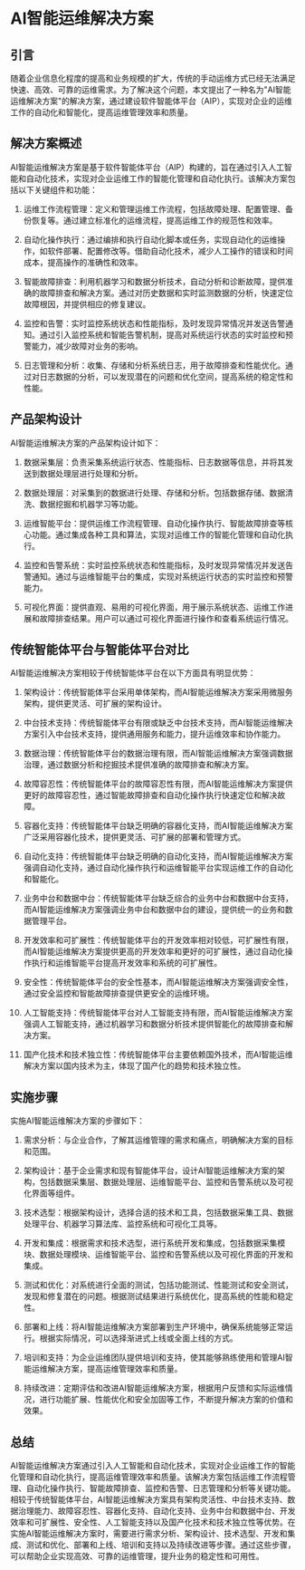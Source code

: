 # AI智能运维解决方案

## 引言
随着企业信息化程度的提高和业务规模的扩大，传统的手动运维方式已经无法满足快速、高效、可靠的运维需求。为了解决这个问题，本文提出了一种名为"AI智能运维解决方案"的解决方案，通过建设软件智能体平台（AIP），实现对企业的运维工作的自动化和智能化，提高运维管理效率和质量。

## 解决方案概述
AI智能运维解决方案是基于软件智能体平台（AIP）构建的，旨在通过引入人工智能和自动化技术，实现对企业运维工作的智能化管理和自动化执行。该解决方案包括以下关键组件和功能：

1. 运维工作流程管理：定义和管理运维工作流程，包括故障处理、配置管理、备份恢复等。通过建立标准化的运维流程，提高运维工作的规范性和效率。

2. 自动化操作执行：通过编排和执行自动化脚本或任务，实现自动化的运维操作，如软件部署、配置修改等。借助自动化技术，减少人工操作的错误和时间成本，提高操作的准确性和效率。

3. 智能故障排查：利用机器学习和数据分析技术，自动分析和诊断故障，提供准确的故障排查和解决方案。通过对历史数据和实时监测数据的分析，快速定位故障根因，并提供相应的修复建议。

4. 监控和告警：实时监控系统状态和性能指标，及时发现异常情况并发送告警通知。通过引入监控系统和智能告警机制，提高对系统运行状态的实时监控和预警能力，减少故障对业务的影响。

5. 日志管理和分析：收集、存储和分析系统日志，用于故障排查和性能优化。通过对日志数据的分析，可以发现潜在的问题和优化空间，提高系统的稳定性和性能。

## 产品架构设计
AI智能运维解决方案的产品架构设计如下：

1. 数据采集层：负责采集系统运行状态、性能指标、日志数据等信息，并将其发送到数据处理层进行处理和分析。

2. 数据处理层：对采集到的数据进行处理、存储和分析。包括数据存储、数据清洗、数据挖掘和机器学习等功能。

3. 运维智能平台：提供运维工作流程管理、自动化操作执行、智能故障排查等核心功能。通过集成各种工具和算法，实现对运维工作的智能化管理和自动化执行。

4. 监控和告警系统：实时监控系统状态和性能指标，及时发现异常情况并发送告警通知。通过与运维智能平台的集成，实现对系统运行状态的实时监控和预警能力。

5. 可视化界面：提供直观、易用的可视化界面，用于展示系统状态、运维工作进展和故障排查结果。用户可以通过可视化界面进行操作和查看系统运行情况。

## 传统智能体平台与智能体平台对比
AI智能运维解决方案相较于传统智能体平台在以下方面具有明显优势：

1. 架构设计：传统智能体平台采用单体架构，而AI智能运维解决方案采用微服务架构，提供更灵活、可扩展的架构设计。

2. 中台技术支持：传统智能体平台有限或缺乏中台技术支持，而AI智能运维解决方案引入中台技术支持，提供通用服务和能力，提升运维效率和协作能力。

3. 数据治理：传统智能体平台的数据治理有限，而AI智能运维解决方案强调数据治理，通过数据分析和挖掘技术提供准确的故障排查和解决方案。

4. 故障容忍性：传统智能体平台的故障容忍性有限，而AI智能运维解决方案提供更好的故障容忍性，通过智能故障排查和自动化操作执行快速定位和解决故障。

5. 容器化支持：传统智能体平台缺乏明确的容器化支持，而AI智能运维解决方案广泛采用容器化技术，提供更灵活、可扩展的部署和管理方式。

6. 自动化支持：传统智能体平台缺乏明确的自动化支持，而AI智能运维解决方案强调自动化支持，通过自动化操作执行和运维智能平台实现运维工作的自动化和智能化。

7. 业务中台和数据中台：传统智能体平台缺乏综合的业务中台和数据中台支持，而AI智能运维解决方案强调业务中台和数据中台的建设，提供统一的业务和数据管理平台。

8. 开发效率和可扩展性：传统智能体平台的开发效率相对较低，可扩展性有限，而AI智能运维解决方案提供更高的开发效率和更好的可扩展性，通过自动化操作执行和运维智能平台提高开发效率和系统的可扩展性。

9. 安全性：传统智能体平台的安全性基本，而AI智能运维解决方案强调安全性，通过安全监控和智能故障排查提供更安全的运维环境。

10. 人工智能支持：传统智能体平台对人工智能支持有限，而AI智能运维解决方案强调人工智能支持，通过机器学习和数据分析技术提供智能化的故障排查和解决方案。

11. 国产化技术和技术独立性：传统智能体平台主要依赖国外技术，而AI智能运维解决方案以国内技术为主，体现了国产化的趋势和技术独立性。

## 实施步骤

实施AI智能运维解决方案的步骤如下：

1. 需求分析：与企业合作，了解其运维管理的需求和痛点，明确解决方案的目标和范围。

2. 架构设计：基于企业需求和现有智能体平台，设计AI智能运维解决方案的架构，包括数据采集层、数据处理层、运维智能平台、监控和告警系统以及可视化界面等组件。

3. 技术选型：根据架构设计，选择合适的技术和工具，包括数据采集工具、数据处理平台、机器学习算法库、监控系统和可视化工具等。

4. 开发和集成：根据需求和技术选型，进行系统开发和集成，包括数据采集模块、数据处理模块、运维智能平台、监控和告警系统以及可视化界面的开发和集成。

5. 测试和优化：对系统进行全面的测试，包括功能测试、性能测试和安全测试，发现和修复潜在的问题。根据测试结果进行系统优化，提高系统的性能和稳定性。

6. 部署和上线：将AI智能运维解决方案部署到生产环境中，确保系统能够正常运行。根据实际情况，可以选择渐进式上线或全面上线的方式。

7. 培训和支持：为企业运维团队提供培训和支持，使其能够熟练使用和管理AI智能运维解决方案，提高运维管理效率和质量。

8. 持续改进：定期评估和改进AI智能运维解决方案，根据用户反馈和实际运维情况，进行功能扩展、性能优化和安全加固等工作，不断提升解决方案的价值和效果。

## 总结
AI智能运维解决方案通过引入人工智能和自动化技术，实现对企业运维工作的智能化管理和自动化执行，提高运维管理效率和质量。该解决方案包括运维工作流程管理、自动化操作执行、智能故障排查、监控和告警、日志管理和分析等关键功能。相较于传统智能体平台，AI智能运维解决方案具有架构灵活性、中台技术支持、数据治理能力、故障容忍性、容器化支持、自动化支持、业务中台和数据中台、开发效率和可扩展性、安全性、人工智能支持以及国产化技术和技术独立性等优势。在实施AI智能运维解决方案时，需要进行需求分析、架构设计、技术选型、开发和集成、测试和优化、部署和上线、培训和支持以及持续改进等步骤。通过这些步骤，可以帮助企业实现高效、可靠的运维管理，提升业务的稳定性和可用性。